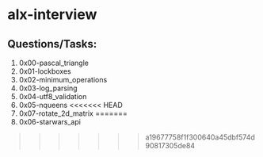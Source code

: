 # alx-interview

## Questions/Tasks:
1. 0x00-pascal_triangle
2. 0x01-lockboxes
3. 0x02-minimum_operations
4. 0x03-log_parsing
5. 0x04-utf8_validation
6. 0x05-nqueens
<<<<<<< HEAD
7. 0x07-rotate_2d_matrix
=======
7. 0x06-starwars_api
>>>>>>> a19677758f1f300640a45dbf574d90817305de84
